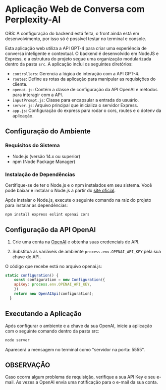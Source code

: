 # Aplicação Web de Conversa com Perplexity-AI

OBS: A configuração do backend está feita, o front ainda está em desenvolvimento, por isso só é possível testar no terminal e console.

Esta aplicação web utiliza a API GPT-4 para criar uma experiência de conversa inteligente e contextual. O backend é desenvolvido em NodeJS e Express, e a estrutura do projeto segue uma organização modularizada dentro da pasta `src`. A aplicação inclui os seguintes diretórios:

- `controllers`: Gerencia a lógica de interação com a API GPT-4.
- `routes`: Define as rotas da aplicação para manipular as requisições do cliente.
- `openai.js`: Contém a classe de configuração da API OpenAI e métodos para interagir com a API.
- `inputPrompt.js`: Classe para encapsular a entrada do usuário.
- `server.js`: Arquivo principal que inicializa o servidor Express.
- `app.js`: Configuração do express para rodar o cors, routes e o dotenv da aplicação.

## Configuração do Ambiente

### Requisitos do Sistema

- Node.js (versão 14.x ou superior)
- npm (Node Package Manager)

### Instalação de Dependências

Certifique-se de ter o Node.js e o npm instalados em seu sistema. Você pode baixar e instalar o Node.js a partir do [site oficial](https://nodejs.org/).

Após instalar o Node.js, execute o seguinte comando na raiz do projeto para instalar as dependências:

```bash
npm install express eslint openai cors
```

## Configuração da API OpenAI

1. Crie uma conta na [OpenAI](https://beta.openai.com/signup/) e obtenha suas credenciais de API.

2. Substitua as variáveis de ambiente `process.env.OPENAI_API_KEY` pela sua chave de API.

 O código que recebe está no arquivo openai.js:

```javascript
static configuration() { 
    const configuration = new Configuration({
    apiKey: process.env.OPENAI_API_KEY,
    })
    return new OpenAIApi(configuration);
  }
```

## Executando a Aplicação

Após configurar o ambiente e a chave da sua OpenAI, inicie a aplicação com o seguinte comando dentro da pasta src:

```bash
node server
```

Aparecerá a mensagem no terminal como "servidor na porta: 5555".

## OBSERVAÇÃO

Caso ocorra algum problema de requisição, verifique a sua API Key e seu e-mail. As vezes a OpenAI envia uma notificação para o e-mail da sua conta. 


